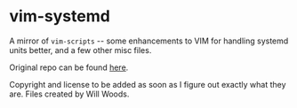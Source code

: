 # vim-systemd
A mirror of `vim-scripts` -- some enhancements to VIM for handling systemd units better, and a few other misc files.

Original repo can be found [here](https://fedorapeople.org/cgit/wwoods/public_git/vim-scripts.git/).

Copyright and license to be added as soon as I figure out exactly what they are. Files created by Will Woods.
